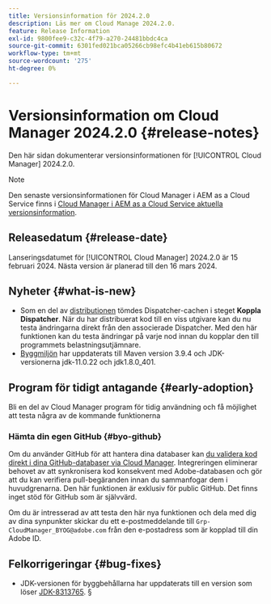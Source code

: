 ```yaml
---
title: Versionsinformation för 2024.2.0
description: Läs mer om Cloud Manage 2024.2.0.
feature: Release Information
exl-id: 9800fee9-c32c-4f79-a270-24481bbdc4ca
source-git-commit: 6301fed021bca05266cb98efc4b41eb615b80672
workflow-type: tm+mt
source-wordcount: '275'
ht-degree: 0%

---
```


# Versionsinformation om Cloud Manager 2024.2.0 {#release-notes}

Den här sidan dokumenterar versionsinformationen för [!UICONTROL Cloud Manager] 2024.2.0.

>[!NOTE]
>
>Den senaste versionsinformationen för Cloud Manager i AEM as a Cloud Service finns i [Cloud Manager i AEM as a Cloud Service aktuella versionsinformation](https://experienceleague.adobe.com/en/docs/experience-manager-cloud-service/content/release-notes/cloud-manager/current).

## Releasedatum {#release-date}

Lanseringsdatumet för [!UICONTROL Cloud Manager] 2024.2.0 är 15 februari 2024. Nästa version är planerad till den 16 mars 2024.

## Nyheter {#what-is-new}

* Som en del av [distributionen](/help/using/code-deployment.md) tömdes Dispatcher-cachen i steget **Koppla Dispatcher**. När du har distribuerat kod till en viss utgivare kan du nu testa ändringarna direkt från den associerade Dispatcher. Med den här funktionen kan du testa ändringar på varje nod innan du kopplar den till programmets belastningsutjämnare.
* [Byggmiljön](/help/getting-started/build-environment.md) har uppdaterats till Maven version 3.9.4 och JDK-versionerna jdk-11.0.22 och jdk1.8.0_401.

## Program för tidigt antagande {#early-adoption}

Bli en del av Cloud Manager program för tidig användning och få möjlighet att testa några av de kommande funktionerna

### Hämta din egen GitHub {#byo-github}

Om du använder GitHub för att hantera dina databaser kan [du validera kod direkt i dina GitHub-databaser via Cloud Manager](/help/managing-code/private-repositories.md). Integreringen eliminerar behovet av att synkronisera kod konsekvent med Adobe-databasen och gör att du kan verifiera pull-begäranden innan du sammanfogar dem i huvudgrenarna. Den här funktionen är exklusiv för public GitHub. Det finns inget stöd för GitHub som är självvärd.

Om du är intresserad av att testa den här nya funktionen och dela med dig av dina synpunkter skickar du ett e-postmeddelande till `Grp-CloudManager_BYOG@adobe.com` från den e-postadress som är kopplad till din Adobe ID.

## Felkorrigeringar {#bug-fixes}

* JDK-versionen för byggbehållarna har uppdaterats till en version som löser [JDK-8313765](https://bugs.openjdk.org/browse/JDK-8313765).
§

